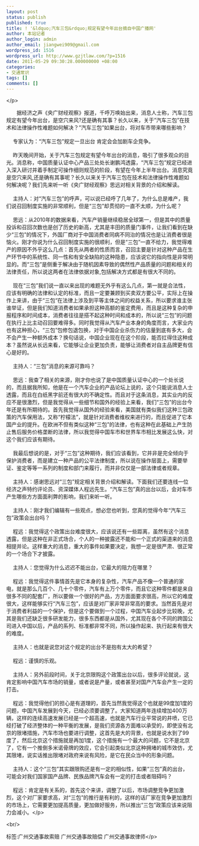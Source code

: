 ```yaml
---
layout: post
status: publish
published: true
title: ! '&ldquo;汽车三包&rdquo;规定有望今年出台摘自中国广播网'
author: 本站记者
author_login: admin
author_email: jiangwei909@gmail.com
wordpress_id: 1516
wordpress_url: http://www.gzjtlaw.com/?p=1516
date: 2011-05-29 09:30:28.000000000 +08:00
categories:
- 交通常识
tags: []
comments: []
---
```

<p><p><&#47;p><p>　　据经济之声《央广财经观察》报道，千呼万唤始出来，消息人士称，汽车三包规定有望今年出台，是空穴来风?还是确有其事？长久以来，关于&rdquo;汽车三包&rdquo;在技术和法律操作性难题如何解决？&rdquo;汽车三包&rdquo;如果出台，将对车市带来哪些影响？<br><br>　 专家认为：&ldquo;汽车三包&rdquo;规定一旦出台 肯定会会加剧车企竞争。<br><br>　 昨天晚间开始，关于汽车三包规定有望今年出台的消息，吸引了很多观众的目光。消息称，中国质量认证中心产品三处处长谢鹏鸿透露，&ldquo;汽车三包&rdquo;规定已经进入深入研讨并着手制定可操作细则规范的阶段，有望在今年上半年出台。消息究竟是空穴来风,还是确有其事呢？长久以来关于汽车三包在技术和法律操作性难题如何解决呢？我们先来听一听《央广财经观察》思远对相关背景的介绍和解读。<br><br>　 主持人：对&ldquo;汽车三包&rdquo;的呼声，可以说已经呼了几年了，为什么总是难产，我们说召回制度实施的非常顺利，但是&ldquo;三包&rdquo;却贯彻的一直不太顺，为什么呢？<br><br>　 思远：从2010年的数据来看，汽车产销量继续稳居全球第一，但是其中的质量投诉和召回次数也是创了历史的新高，尤其是丰田的质量门事件，让我们看到在缺少&ldquo;三包&rdquo;的情况下，外国厂商对于中国消费者同病不同治的情况也是让消费者很是恼火。刚才你说为什么召回制度实施的很顺利，但是&ldquo;三包&rdquo;一直不给力，我觉得难产的原因不外乎这么几点：首先从两者的性质而言，召回主要是针对这种产品在生产环节中的系统性、同一性和有安全缺陷的这种隐患，应该说它的指向性是非常明显的。而&ldquo;三包&rdquo;是侧重于解决由于随机因素导致的偶然性产品质量的问题和相关的法律责任，所以说这两者在法律依据对象,包括解决方式都是有很大不同的。<br><br>　 现在&ldquo;三包&rdquo;我们说一直以来出现的难题无外乎有这么几点，第一就是合法性，应该有明确的法律和认定的标准，而且一定要兼顾到买卖双方要公平，实际上在操作上来讲，由于&ldquo;三包&ldquo;在法律上涉及到平等主体之间的权益关系，所以要求谁主张谁举证，但是我们知道消费者如果承担这种高额的鉴定费用，而且是这种复杂的申报程序和时间成本，消费者往往是搭不起这种时间和成本的，所以说&ldquo;三包&rdquo;的问题在执行上比主动召回要难得多。同时我觉得从汽车产业本身的角度而言，大家业内也有这种担心，&ldquo;三包&rdquo;包修包退包换，对于中国企业杀伤力的估量到底有多大，会不会产生一种额外成本？换句话说，中国企业现在在这个阶段，能否扛得住这种成本？虽然说从长远来看，它能够让企业更加负责，能够让消费者对自主品牌更有信心是好的。<br><br>　 主持人：&ldquo;三包&rdquo;消息的来源可靠吗？<br><br>　 思远：我查了相关的来源，刚才你也说了是中国质量认证中心的一个处长说的，而且据我所知，他是在一个汽车企业的产品论坛上说的，这个只能说消息人士透露，而且在白纸黑字前还有很大的不确定性。而且对于这条消息，其实业内的反应不是很激烈，但是我觉得从一些细节和国外的经验上来看，我们&ldquo;三包&rdquo;的出台今年还是有所期待的。首先我觉得从国外的经验来看，美国就有类似我们这种三包政策的汽车保用法，又称&ldquo;柠檬法&rdquo;，就是针对消费者维权来进行的，而且促进了它本国产业的提升。在欧洲不但有类似这种&ldquo;三包&rdquo;的法律，也有这种在此基础上产生防止售后服务价格垄断的法律，所以我觉得中国车市和世界车市相比发展这么快，对这个我们应该有期待。<br><br>　 我最后想说的是，对于&ldquo;三包&rdquo;这种期待，我们应该看到，它并非是完全倾向于保护消费者，而是建立一种产品的公平法律制度，所以说在操作层面上，需要举证、鉴定等等一系列的制度和部门来履行，而并非仅仅是一部法律或者规章。<br><br>　 主持人：感谢思远对&ldquo;三包&rdquo;规定相关背景介绍和解读。下面我们还要连线一位经济之声特约评论员、资深媒体人程远先生。&ldquo;汽车三包&rdquo;真的出台以后，会对车市产生哪些方方面面利弊的影响，我们来听一听。<br><br>　 主持人：刚才我们编辑有一些观点，想必您也听到，您真的觉得今年&ldquo;汽车三包&rdquo;政策会出台吗？<br><br>　 程远：我觉得这个政策出台难度很大，应该说还有一些距离，虽然有这个消息透露，但是这种在非正式场合，个人的一种披露还不能和一个正式的渠道来的消息相提并论。这样重大的消息，重大的事件如果要决定，我想一定是很严肃、很正常的一个场合下才披露。<br><br>　 主持人：您觉得为什么迟迟不能出台，它最大的阻力在哪里？<br><br>　 程远：我觉得这件事情首先是它本身的复杂性，汽车产品不像一个普通的家电，就是那么几百个、几十个零件，汽车有上万个零件，而且它这种零件都是来自很多不同的配套厂，所以要做一个很好的产品，方方面面要求很高，所以它的难度很大，这样能够实行&ldquo;汽车三包&rdquo;，应该是对厂家非常非常高的要求。当然首先是对于消费者利益的一个保护，但是这个要做到一个过程，中国汽车业起步比较晚，尤其是我们还缺乏很多研发能力，很多东西都是从国外，尤其现在各个不同的跨国公司进入中国以后，产品的系列、标准都非常不同，所以操作起来、执行起来有很大的难度。<br><br>　 主持人：也就是说您对这个规定的出台不是抱有太大的希望？<br><br>　 程远：谨慎的乐观。<br><br>　 主持人：另外前段时间，关于北京限购这个政策出台以后，很多评论就说，这肯定影响中国汽车市场的销量，或者说是产量，或者甚至对国产汽车会产生一定的打击。<br><br>　 程远：我觉得他们的担心是有道理的，首先当然我觉得这个也就是99度加1度的问题，中国汽车发展到今天，已经必须要调整了。大家知道两年连续增加400万辆，这样的连续高速发展已经是一个超高速，也就是汽车行业平常说的井喷，它已经打破了经济整体的一种平衡的发展，是我们资源各方面难以承受的，即使没有北京的限堵措施，汽车市场也要进行调整，这首先是大的背景，也就是说水到了99度了，然后北京这个措施就是再加1度，这个措施有一个最大的问题，它不是北京了，它有一个推倒多米诺骨牌的效应，它会引起类似北京这种拥堵的城市效仿，尤其限堵，说实话推出限堵对政府来说有风险，是它在民众当中的形象问题。<br><br>　 主持人：这个&ldquo;三包&rdquo;其实跟限购还是有一定的相似性，如果&ldquo;三包&rdquo;真的出台，可能会对我们国家国产品牌、民族品牌汽车会有一定的打击或者阻碍吗？<br><br>　 程远：肯定是有关系的，首先这个来讲，调整了以后，市场调整竞争更加激烈，这个对厂家要求高，对&ldquo;三包&rdquo;的推行是有利的，这样的话厂家在竞争更加激烈的市场上，它需要更加提高质量，更加做好服务，所以推出&ldquo;三包&rdquo;政策应该来说阻力会减小。<&#47;p><br&#47;><p>标签:广州交通事故索赔 广州交通事故赔偿 广州交通事故律师<&#47;p>
